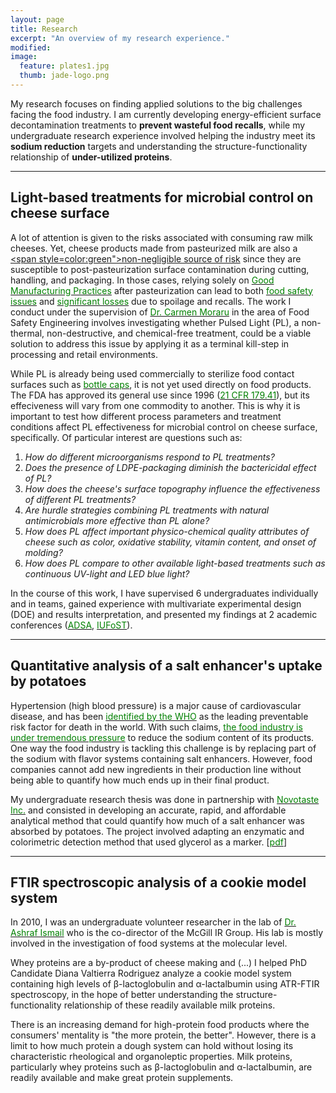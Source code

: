 ```yaml
---
layout: page
title: Research
excerpt: "An overview of my research experience."
modified: 
image: 
  feature: plates1.jpg
  thumb: jade-logo.png
---
```

My research focuses on finding applied solutions to the big challenges facing the food industry. I am currently developing energy-efficient surface decontamination treatments to **prevent wasteful food recalls**, while my undergraduate research experience involved helping the industry meet its **sodium reduction** targets and understanding the structure-functionality relationship of **under-utilized proteins**.  

___ 

## Light-based treatments for microbial control on cheese surface
A lot of attention is given to the risks associated with consuming raw milk cheeses. Yet, cheese products made from pasteurized milk are also a [<span style=color:green">non-negligible source of risk</span>](http://online.liebertpub.com/doi/pdf/10.1089/fpd.2013.1650) since they are susceptible to post-pasteurization surface contamination during cutting, handling, and packaging. In those cases, relying solely on [<span style="color:green">Good Manufacturing Practices</span>](http://www.fda.gov/food/guidanceregulation/cgmp/ucm2006830.htm) after pasteurization can lead to both <a href="http://www.cdc.gov/listeria/outbreaks/cheese-09-12/index.html"><span style="color:green">food safety issues</span></a> and <a href="http://www.huffingtonpost.com/2010/06/22/blue-mozzarella-investiga_n_618484.html"><span style="color:green">significant losses</span></a> due to spoilage and recalls. The work I conduct under the supervision of [<span style="color:green">Dr. Carmen Moraru</span>](http://blogs.cornell.edu/morarulab/) in the area of Food Safety Engineering involves investigating whether Pulsed Light (PL), a non-thermal, non-destructive, and chemical-free treatment, could be a viable solution to address this issue by applying it as a terminal kill-step in processing and retail environments. 

While PL is already being used commercially to sterilize food contact surfaces such as [<span style="color:green">bottle caps</span>](http://www.claranor.com/sterilization-of-capping-systems), it is not yet used directly on food products. The FDA has approved its general use since 1996 ([<span style="color:green">21 CFR 179.41</span>](http://www.accessdata.fda.gov/scripts/cdrh/cfdocs/cfcfr/CFRSearch.cfm?fr=179.41)), but its effeciveness will vary from one commodity to another. This is why it is important to test how different process parameters and treatment conditions affect PL effectiveness for microbial control on cheese surface, specifically. Of particular interest are questions such as:  

1. *How do different microorganisms respond to PL treatments?*  
2. *Does the presence of LDPE-packaging diminish the bactericidal effect of PL?*  
3. *How does the cheese's surface topography influence the effectiveness of different PL treatments?*  
4. *Are hurdle strategies combining PL treatments with natural antimicrobials more effective than PL alone?*  
5. *How does PL affect important physico-chemical quality attributes of cheese such as color, oxidative stability, vitamin content, and onset of molding?*  
6. *How does PL compare to other available light-based treatments such as continuous UV-light and LED blue light?*

In the course of this work, I have supervised 6 undergraduates individually and in teams, gained experience with multivariate experimental design (DOE) and results interpretation, and presented my findings at 2 academic conferences (<a href="http://www.jtmtg.org/JAM/2014/abstracts/0325-0333.pdf"><span style="color:green">ADSA</span></a>, <a href="https://iufost2014.pathable.com/meetings/217113"><span style="color:green">IUFoST</span></a>).  

___    

## Quantitative analysis of a salt enhancer's uptake by potatoes
Hypertension (high blood pressure) is a major cause of cardiovascular disease, and has been <a href="http://www.who.int/dietphysicalactivity/Salt_Report_VC_april07.pdf"><span style="color:green">identified by the WHO</span></a> as the leading preventable risk factor for death in the world. With such claims, <a href="http://www.hc-sc.gc.ca/fn-an/legislation/guide-ld/2012-sodium-reduction-indust-eng.php"><span style="color:green">the food industry is under tremendous pressure</span></a> to reduce the sodium content of its products. One way the food industry is tackling this challenge is by replacing part of the sodium with flavor systems containing salt enhancers. However, food companies cannot add new ingredients in their production line without being able to quantify how much ends up in their final product. 

My undergraduate research thesis was done in partnership with [<span style="color:green">Novotaste Inc.</span>](http://www.novotaste.com) and consisted in developing an accurate, rapid, and affordable analytical method that could quantify how much of a salt enhancer was absorbed by potatoes. The project involved adapting an enzymatic and colorimetric detection method that used glycerol as a marker.
[[<span style="color:green">pdf</span>](https://dl.dropboxusercontent.com/u/51364198/Research%20Report_Jade%20Proulx.pdf)]  

___  

## FTIR spectroscopic analysis of a cookie model system
In 2010, I was an undergraduate volunteer researcher in the lab of [<span style="color:green">Dr. Ashraf Ismail</span>](http://www.mcgill.ca/foodscience/staff-and-research/ashraf-ismail) who is the co-director of the McGill IR Group. His lab is mostly involved in the investigation of food systems at the molecular level. 

Whey proteins are a by-product of cheese making and (...)
I helped PhD Candidate Diana Valtierra Rodriguez analyze a cookie model system containing high levels of &beta;-lactoglobulin and &alpha;-lactalbumin using ATR-FTIR spectroscopy, in the hope of better understanding the structure-functionality relationship of these readily available milk proteins.

There is an increasing demand for high-protein food products where the consumers' mentality is "the more protein, the better". However, there is a limit to how much protein a dough system can hold without losing its characteristic rheological and organoleptic properties. Milk proteins, particularly whey proteins such as &beta;-lactoglobulin and &alpha;-lactalbumin, are readily available and make great protein supplements.

